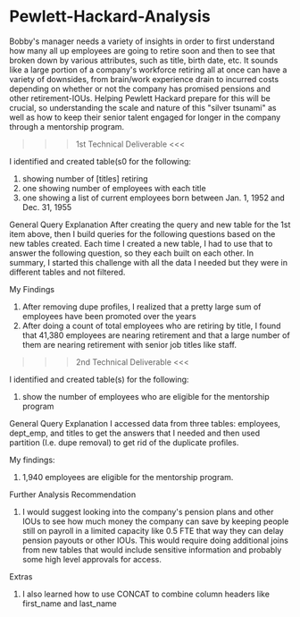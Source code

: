 # Pewlett-Hackard-Analysis

Bobby's manager needs a variety of insights in order to first understand how many all up employees are going to retire soon and then to see that broken down by various attributes, such as title, birth date, etc.  It sounds like a large portion of a company's workforce retiring all at once can have a variety of downsides, from brain/work experience drain to incurred costs depending on whether or not the company has promised pensions and other retirement-IOUs.   Helping Pewlett Hackard prepare for this will be crucial, so understanding the scale and nature of this "silver tsunami" as well as how to keep their senior talent engaged for longer in the company through a mentorship program.  


>>> 1st Technical Deliverable <<< 

I identified and created table(s0 for the following:

1) showing number of [titles] retiring
2) one showing number of employees with each title
3) one showing a list of current employees born between Jan. 1, 1952 and Dec. 31, 1955

General Query Explanation
After creating the query and new table for the 1st item above, then I build queries for the following questions based on the new tables created.  Each time I created a new table, I had to use that to answer the following question, so they each built on each other.  In summary, I started this challenge with all the data I needed but they were in different tables and not filtered.

My Findings
1) After removing dupe profiles, I realized that a pretty large sum of employees have been promoted over the years
2) After doing a count of total employees who are retiring by title, I found that 41,380 employees are nearing retirement and that a large number of them are nearing retirement with senior job titles like staff.  


>>> 2nd Technical Deliverable <<<

I identified and created table(s) for the following:
1) show the number of employees who are eligible for the mentorship program

General Query Explanation
I accessed data from three tables: employees, dept_emp, and titles to get the answers that I needed and then used partition (I.e. dupe removal) to get rid of the duplicate profiles.

My findings:

1) 1,940 employees are eligible for the mentorship program.


Further Analysis Recommendation
1) I would suggest looking into the company's pension plans and other IOUs to see how much money the company can save by keeping people still on payroll in a limited capacity like 0.5 FTE that way they can delay pension payouts or other IOUs. This would require doing additional joins from new tables that would include sensitive information and probably some high level approvals for access. 

Extras
1) I also learned how to use CONCAT to combine column headers like first_name and last_name

